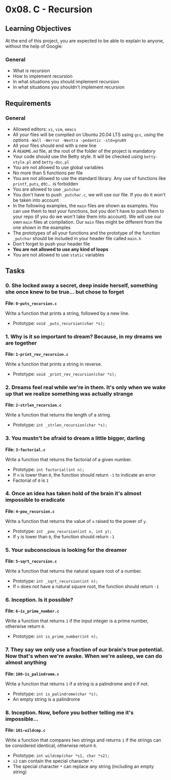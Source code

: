 # 0x08. C - Recursion

## Learning Objectives

At the end of this project, you are expected to be able to explain to anyone, without the help of Google:

### General
- What is recursion
- How to implement recursion
- In what situations you should implement recursion
- In what situations you shouldn't implement recursion

## Requirements

### General
- Allowed editors: `vi`, `vim`, `emacs`
- All your files will be compiled on Ubuntu 20.04 LTS using `gcc`, using the options `-Wall -Werror -Wextra -pedantic -std=gnu89`
- All your files should end with a new line
- A `README.md` file, at the root of the folder of the project is mandatory
- Your code should use the Betty style. It will be checked using `betty-style.pl` and `betty-doc.pl`
- You are not allowed to use global variables
- No more than 5 functions per file
- You are not allowed to use the standard library. Any use of functions like `printf`, `puts`, etc… is forbidden
- You are allowed to use `_putchar`
- You don't have to push `_putchar.c`, we will use our file. If you do it won't be taken into account
- In the following examples, the `main` files are shown as examples. You can use them to test your functions, but you don't have to push them to your repo (if you do we won't take them into account). We will use our own `main` files at compilation. Our `main` files might be different from the one shown in the examples
- The prototypes of all your functions and the prototype of the function `_putchar` should be included in your header file called `main.h`
- Don't forget to push your header file
- **You are not allowed to use any kind of loops**
- You are not allowed to use `static` variables

## Tasks

### 0. She locked away a secret, deep inside herself, something she once knew to be true... but chose to forget
**File: `0-puts_recursion.c`**

Write a function that prints a string, followed by a new line.
- Prototype: `void _puts_recursion(char *s);`

### 1. Why is it so important to dream? Because, in my dreams we are together
**File: `1-print_rev_recursion.c`**

Write a function that prints a string in reverse.
- Prototype: `void _print_rev_recursion(char *s);`

### 2. Dreams feel real while we're in them. It's only when we wake up that we realize something was actually strange
**File: `2-strlen_recursion.c`**

Write a function that returns the length of a string.
- Prototype: `int _strlen_recursion(char *s);`

### 3. You mustn't be afraid to dream a little bigger, darling
**File: `3-factorial.c`**

Write a function that returns the factorial of a given number.
- Prototype: `int factorial(int n);`
- If `n` is lower than `0`, the function should return `-1` to indicate an error
- Factorial of `0` is `1`

### 4. Once an idea has taken hold of the brain it's almost impossible to eradicate
**File: `4-pow_recursion.c`**

Write a function that returns the value of `x` raised to the power of `y`.
- Prototype: `int _pow_recursion(int x, int y);`
- If `y` is lower than `0`, the function should return `-1`

### 5. Your subconscious is looking for the dreamer
**File: `5-sqrt_recursion.c`**

Write a function that returns the natural square root of a number.
- Prototype: `int _sqrt_recursion(int n);`
- If `n` does not have a natural square root, the function should return `-1`

### 6. Inception. Is it possible?
**File: `6-is_prime_number.c`**

Write a function that returns `1` if the input integer is a prime number, otherwise return `0`.
- Prototype: `int is_prime_number(int n);`

### 7. They say we only use a fraction of our brain's true potential. Now that's when we're awake. When we're asleep, we can do almost anything
**File: `100-is_palindrome.c`**

Write a function that returns `1` if a string is a palindrome and `0` if not.
- Prototype: `int is_palindrome(char *s);`
- An empty string is a palindrome

### 8. Inception. Now, before you bother telling me it's impossible...
**File: `101-wildcmp.c`**

Write a function that compares two strings and returns `1` if the strings can be considered identical, otherwise return `0`.
- Prototype: `int wildcmp(char *s1, char *s2);`
- `s2` can contain the special character `*`.
- The special character `*` can replace any string (including an empty string)
